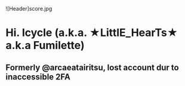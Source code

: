 ![Header]score.jpg

<h1> Hi. Icycle (a.k.a. ★LittlE_HearTs★ a.k.a Fumilette) </h1>
<h2>Formerly @arcaeatairitsu, lost account dur to inaccessible 2FA</h2>
